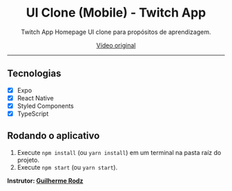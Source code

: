 <h1 align="center">
UI Clone (Mobile) - Twitch App
</h1>

<p align="center">Twitch App Homepage UI clone para propósitos de aprendizagem.</p>
<p></p>
<p align="center"><a href="https://www.youtube.com/watch?v=bJVp_vlvMwQ">Vídeo original</a>

<hr>

## Tecnologias

- [x] Expo
- [x] React Native
- [x] Styled Components
- [x] TypeScript

## Rodando o aplicativo

1. Execute `npm install` (ou `yarn install`) em um terminal na pasta raíz do projeto.<br />
2. Execute `npm start` (ou `yarn start`).<br />


**Instrutor: [Guilherme Rodz](https://github.com/guilhermerodz)**
